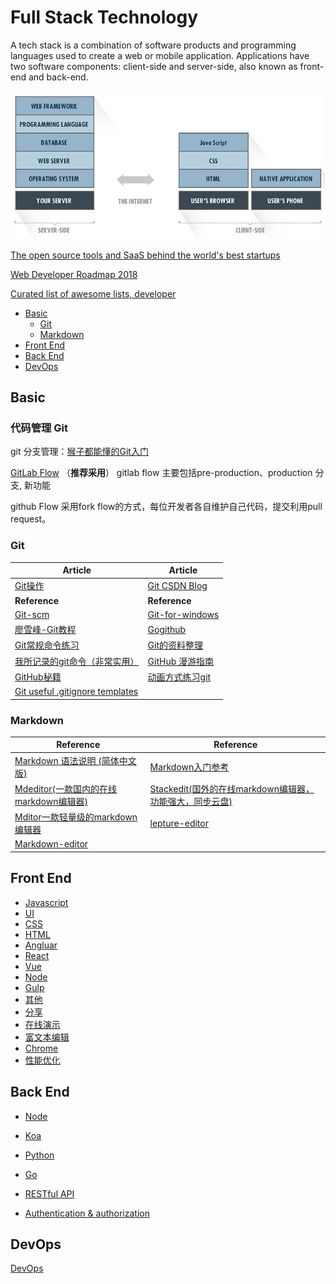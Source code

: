 # Full Stack Technology

A tech stack is a combination of software products and programming languages used to create a web or mobile application. Applications have two software components: client-side and server-side, also known as front-end and back-end.

![Full Stack](images/FullStack.jpg)

[The open source tools and SaaS behind the world's best startups](https://stackshare.io/stacks)

[Web Developer Roadmap 2018](https://github.com/kamranahmedse/developer-roadmap)

[Curated list of awesome lists, developer](https://github.com/sindresorhus/awesome)


- [Basic](#basic)
  - [Git](#git)
  - [Markdown](#markdown)
- [Front End](#front-end)
- [Back End](#back-end)
- [DevOps](#devops)

## Basic

### 代码管理 Git

git 分支管理：[猴子都能懂的Git入门](https://link.zhihu.com/?target=http%3A//backlogtool.com/git-guide/cn/)

[GitLab Flow](https://docs.gitlab.com/ee/workflow/gitlab_flow.html) （**推荐采用**）
gitlab flow 主要包括pre-production、production 分支, 新功能

github Flow 采用fork flow的方式，每位开发者各自维护自己代码，提交利用pull request。

### Git

| Article | Article |
| --------- | --------- |
|[Git操作](https://github.com/Wscats/Good-text-Share/issues/20)|[Git CSDN Blog](http://blog.csdn.net/qq_27080247/article/details/49942991)|
| **Reference** | **Reference** |
|[Git-scm](http://git-scm.com)|[Git-for-windows](https://git-for-windows.github.io)|
|[廖雪峰-Git教程](http://www.liaoxuefeng.com/wiki/0013739516305929606dd18361248578c67b8067c8c017b000)|[Gogithub](http://www.worldhello.net/gotgithub/index.html)|
|[Git常规命令练习](http://pcottle.github.io/learnGitBranching)|[Git的资料整理](https://github.com/xirong/my-git)|
|[我所记录的git命令（非常实用）](http://www.cnblogs.com/fanfan259/p/4810517.html)|[GitHub 漫游指南](https://github.com/phodal/github-roam)|
|[GitHub秘籍](https://github.com/tiimgreen/github-cheat-sheet/blob/master/README.zh-cn.md)|[动画方式练习git](http://onlywei.github.io/explain-git-with-d3)|
|[Git useful .gitignore templates](https://github.com/github/gitignore)||

### Markdown

| Reference | Reference |
| --------- | --------- |
|[Markdown 语法说明 (简体中文版)](http://wowubuntu.com/markdown)|[Markdown入门参考](https://github.com/LearnShare/Learning-Markdown/blob/master/README.md)|
|[Mdeditor(一款国内的在线markdown编辑器)](https://www.zybuluo.com/mdeditor)|[Stackedit(国外的在线markdown编辑器，功能强大，同步云盘)](https://stackedit.io)|
|[Mditor一款轻量级的markdown编辑器](http://bh-lay.github.io/mditor)|[lepture-editor](https://github.com/lepture/editor)|
|[Markdown-editor](https://github.com/jbt/markdown-editor)||

## Front End

- [Javascript](frontend/#javascript)
- [UI](frontend/#ui)
- [CSS](frontend/#css)
- [HTML](frontend/#html)
- [Angluar](frontend/#angluar)
- [React](frontend/#react)
- [Vue](frontend/#vue)
- [Node](frontend/#node)
- [Gulp](frontend/#gulp)
- [其他](frontend#%E5%85%B6%E4%BB%96)
- [分享](frontend#%E5%88%86%E4%BA%AB%E5%8A%9F%E8%83%BD)
- [在线演示](frontend#%E5%9C%A8%E7%BA%BF%E6%BC%94%E7%A4%BA)
- [富文本编辑](frontend#%E5%AF%8C%E6%96%87%E6%9C%AC%E7%BC%96%E8%BE%91%E5%99%A8)
- [Chrome](rontend/#chrome)
- [性能优化](frontend#%E6%80%A7%E8%83%BD%E4%BC%98%E5%8C%96)

## Back End

- [Node](backend/#node)
- [Koa](backend#koa)

- [Python](backend#python)

- [Go](backend/#go)

- [RESTful API](backend#restful-api)

- [Authentication & authorization](backend##authentication--authorization)


## DevOps

[DevOps](devops/README.md)